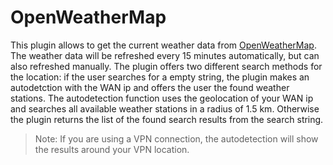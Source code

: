 # OpenWeatherMap

This plugin allows to get the current weather data from [OpenWeatherMap](http://www.openweathermap.org).
The weather data will be refreshed every 15 minutes automatically, but can also refreshed manually.
The plugin offers two different search methods for the location: if the user searches for a empty string,
the plugin makes an autodetction with the WAN ip and offers the user the found weather stations.
The autodetection function uses the geolocation of your WAN ip and searches all available weather
stations in a radius of 1.5 km. Otherwise the plugin returns the list of the found search results
from the search string.

> Note: If you are using a VPN connection, the autodetection will show the results around your VPN location.
